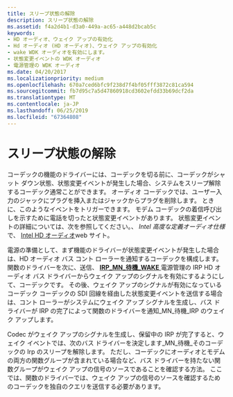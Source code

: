 ```yaml
---
title: スリープ状態の解除
description: スリープ状態の解除
ms.assetid: f4a2d4b1-d3a0-449a-ac65-a448d2bcab5c
keywords:
- HD オーディオ、ウェイク アップの有効化
- Hd オーディオ (HD オーディオ)、ウェイク アップの有効化
- wake WDK オーディオを有効にします。
- 状態変更イベントの WDK オーディオ
- 電源管理の WDK オーディオ
ms.date: 04/20/2017
ms.localizationpriority: medium
ms.openlocfilehash: 670a7ced6bfc9f238d7f4bf05fff3872c81ca594
ms.sourcegitcommit: fb7d95c7a5d47860918cd3602efdd33b69dcf2da
ms.translationtype: MT
ms.contentlocale: ja-JP
ms.lasthandoff: 06/25/2019
ms.locfileid: "67364808"
---
```

# <a name="wake-enable"></a>スリープ状態の解除


コーデックの機能のドライバーには、コーデックを切る前に、コーデックがシャット ダウン状態、状態変更イベントが発生した場合、システムをスリープ解除するコーデック通常ことができます。 オーディオ コーデックでは、ユーザー入力のジャックにプラグを挿入またはジャックからプラグを削除します。 ときに、このようなイベントをトリガーできます。 モデム コーデックの着信呼び出しを示すために電話を切ったと状態変更イベントがあります。 状態変更イベントの詳細については、次を参照してください。、 *Intel 高度な定義オーディオ仕様*で、 [Intel HD オーディオ](https://go.microsoft.com/fwlink/p/?linkid=42508)web サイト。

電源の準備として、まず機能のドライバーが状態変更イベントが発生した場合は、HD オーディオ バス コント ローラーを通知するコーデックを構成します。 関数のドライバーを次に、送信、 [ **IRP\_MN\_待機\_WAKE** ](https://docs.microsoft.com/windows-hardware/drivers/kernel/irp-mn-wait-wake)電源管理の IRP HD オーディオ バス ドライバーからウェイク アップのシグナルを有効にするようにして、コーデックです。 その後、ウェイク アップのシグナルが有効になっているコーデック コーデックの SDI 回線を経由した状態変更イベントを送信する場合は、コント ローラーがシステムにウェイク アップ シグナルを生成し、バス ドライバーが IRP の完了によって関数のドライバーを通知\_MN\_待機\_IRP のウェイク アップします。

Codec がウェイク アップのシグナルを生成し、保留中の IRP が完了すると、ウェイク イベントでは、次のバス ドライバーを決定します\_MN\_待機\_そのコーデックの Irp のスリープを解除します。 ただし、コーデックにオーディオとモデムの両方の関数グループが含まれている場合など、バス ドライバーを持たない関数グループがウェイク アップの信号のソースであることを確認する方法。 ここでは、関数のドライバーでは、ウェイク アップの信号のソースを確認するためのコーデックを独自のクエリを送信する必要があります。

 

 




